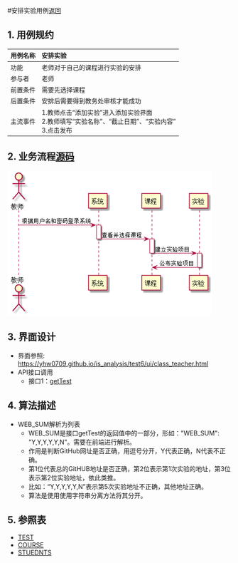 #安排实验用例[返回](../README.md)
## 1. 用例规约

|用例名称|安排实验|
|-------|:-------------|
|功能|老师对于自己的课程进行实验的安排|
|参与者|老师|
|前置条件| 需要先选择课程|
|后置条件|安排后需要得到教务处审核才能成功|
|主流事件| 1.教师点击“添加实验”进入添加实验界面<br/>2.教师填写“实验名称”、“截止日期”、“实验内容”<br/>3.点击发布|

## 2. 业务流程[源码](../sequence_diagram/set_work.puml)
![sequence1](../sequence_diagram/set_work.png) 


## 3. 界面设计
- 界面参照:  https://yhw0709.github.io/is_analysis/test6/ui/class_teacher.html
- API接口调用
    - 接口1：[getTest](../interface/getTest.md)

## 4. 算法描述
- WEB_SUM解析为列表  
  - WEB_SUM是接口getTest的返回值中的一部分，形如："WEB_SUM": "Y,Y,Y,Y,Y,N"。需要在前端进行解析。  
  - 作用是判断GitHub网址是否正确，用逗号分开，Y代表正确，N代表不正确。  
  - 第1位代表总的GitHUB地址是否正确，第2位表示第1次实验的地址，第3位表示第2位实验地址，依此类推。
  - 比如：“Y,Y,Y,Y,Y,N”表示第5次实验地址不正确，其他地址正确。  
  - 算法是使用使用字符串分离方法将其分开。

    
## 5. 参照表

- [TEST](../database.md/#TEST)
- [COURSE](../database.md/#COURSE)
- [STUEDNTS](../database.md/#STUDENTS)

